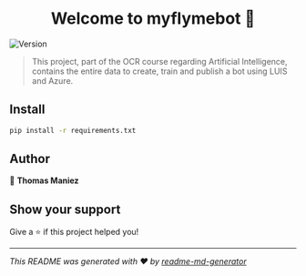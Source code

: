 <h1 align="center">Welcome to myflymebot 👋</h1>
<p>
  <img alt="Version" src="https://img.shields.io/badge/version-v1.0-blue.svg?cacheSeconds=2592000" />
</p>

> This project, part of the OCR course regarding Artificial Intelligence, contains the entire data to create, train and publish a bot using LUIS and Azure.

## Install

```sh
pip install -r requirements.txt
```

## Author

👤 **Thomas Maniez**


## Show your support

Give a ⭐️ if this project helped you!

***
_This README was generated with ❤️ by [readme-md-generator](https://github.com/kefranabg/readme-md-generator)_